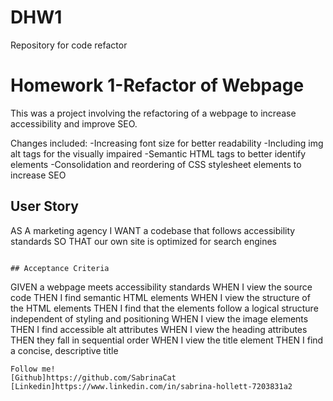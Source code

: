 # DHW1
Repository for code refactor

# **Homework 1-Refactor of Webpage**
This was a project involving the refactoring of a webpage to increase accessibility and improve SEO.

Changes included:
  -Increasing font size for better readability
    -Including img alt tags for the visually impaired
      -Semantic HTML tags to better identify elements
         -Consolidation  and reordering of CSS stylesheet elements to increase SEO

## User Story
AS A marketing agency
I WANT a codebase that follows accessibility standards
SO THAT our own site is optimized for search engines
```

## Acceptance Criteria
```
GIVEN a webpage meets accessibility standards
WHEN I view the source code
THEN I find semantic HTML elements
WHEN I view the structure of the HTML elements
THEN I find that the elements follow a logical structure independent of styling and positioning
WHEN I view the image elements
THEN I find accessible alt attributes
WHEN I view the heading attributes
THEN they fall in sequential order
WHEN I view the title element
THEN I find a concise, descriptive title
```
Follow me!
[Github]https://github.com/SabrinaCat
[Linkedin]https://www.linkedin.com/in/sabrina-hollett-7203831a2
